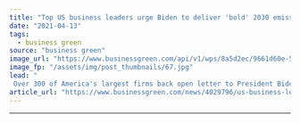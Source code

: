 ```yaml
---
title: "Top US business leaders urge Biden to deliver 'bold' 2030 emissions goal"
date: "2021-04-13"
tags: 
  - business green
source: "business green"
image_url: "https://www.businessgreen.com/api/v1/wps/8a5d2ec/9661d60e-5818-4e13-8f5e-6081b08a452c/4/white-house1a2-185x114.jpg"
image_fp: "/assets/img/post_thumbnails/67.jpg"
lead: "
 Over 300 of America's largest firms back open letter to President Biden calling on him to set a 2030 target to cut emissions by at least 50 per cent against 2005 levels ..."
article_url: "https://www.businessgreen.com/news/4029796/us-business-leaders-urge-biden-deliver-bold-2030-emissions-goal"
---
```


---
